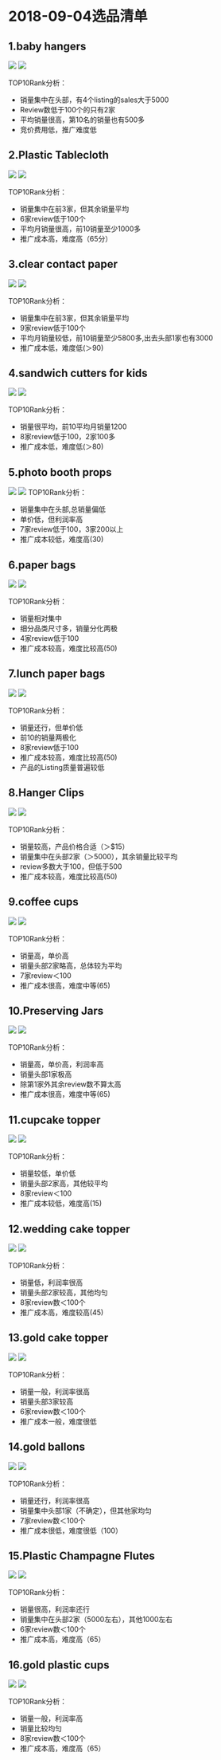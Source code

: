 # 2018-09-04选品清单

## 1.baby hangers
![](media/15360358595243.jpg)
![](media/15360360720433.jpg)

TOP10Rank分析：

- 销量集中在头部，有4个listing的sales大于5000
- Review数低于100个的只有2家
- 平均销量很高，第10名的销量也有500多
- 竞价费用低，推广难度低

## 2.Plastic Tablecloth
![](media/15358090951929/15358722806888.jpg)
![](media/15360370638580.jpg)

TOP10Rank分析：

- 销量集中在前3家，但其余销量平均
- 6家review低于100个
- 平均月销量很高，前10销量至少1000多
- 推广成本高，难度高（65分）

## 3.clear contact paper
![](media/15358090951929/15358111107232.jpg)
![](media/15360407159619.jpg)

TOP10Rank分析：

- 销量集中在前3家，但其余销量平均
- 9家review低于100个
- 平均月销量较低，前10销量至少5800多,出去头部1家也有3000
- 推广成本低，难度低(＞90)


## 4.sandwich cutters for kids
![](media/15360666163029.jpg)
![](media/15360665845295.jpg)

TOP10Rank分析：

- 销量很平均，前10平均月销量1200
- 8家review低于100，2家100多
- 推广成本低，难度低(＞80)

## 5.photo booth props
![](media/15358090951929/15358744185485.jpg)
![](media/15360680268432.jpg)
TOP10Rank分析：

- 销量集中在头部,总销量偏低
- 单价低，但利润率高
- 7家review低于100，3家200以上
- 推广成本较低，难度高(30)

## 6.paper bags
![](media/15358090951929/15358734058999.jpg)
![](media/15360689642995.jpg)

TOP10Rank分析：

- 销量相对集中
- 细分品类尺寸多，销量分化两极
- 4家review低于100
- 推广成本较高，难度比较高(50)

## 7.lunch paper bags
![](media/15360694321022.jpg)
![](media/15360694795758.jpg)

TOP10Rank分析：

- 销量还行，但单价低
- 前10的销量两极化
- 8家review低于100
- 推广成本较高，难度比较高(50)
- 产品的Listing质量普遍较低

## 8.Hanger Clips
![](media/15358090951929/15358105938905.jpg)
![](media/15360702434707.jpg)

TOP10Rank分析：

- 销量较高，产品价格合适（＞$15）
- 销量集中在头部2家（＞5000），其余销量比较平均
- review多数大于100，但低于500
- 推广成本较高，难度比较高(50)

## 9.coffee cups
![](media/15357761969346/15357834139001.jpg)
![](media/15360724024928.jpg)

TOP10Rank分析：

- 销量高，单价高
- 销量头部2家略高，总体较为平均
- 7家review＜100
- 推广成本很高，难度中等(65)

## 10.Preserving Jars

![](media/15356295744399/15357981041121.jpg)
![](media/15360747309347.jpg)

TOP10Rank分析：

- 销量高，单价高，利润率高
- 销量头部1家极高
- 除第1家外其余review数不算太高
- 推广成本很高，难度中等(65)

## 11.cupcake topper

![](media/15356295744399/15358009410517.jpg)
![](media/15360757733093.jpg)

TOP10Rank分析：

- 销量较低，单价低
- 销量头部2家高，其他较平均
- 8家review＜100
- 推广成本较低，难度高(15)

## 12.wedding cake topper
![](media/15360765250715.jpg)
![](media/15360764853199.jpg)

TOP10Rank分析：

- 销量低，利润率很高
- 销量头部2家较高，其他均匀
- 8家review数＜100个
- 推广成本高，难度较高(45)

## 13.gold cake topper
![](media/15360767333468.jpg)
![](media/15360769844579.jpg)

TOP10Rank分析：

- 销量一般，利润率很高
- 销量头部3家较高
- 6家review数＜100个
- 推广成本一般，难度很低

## 14.gold ballons
![](media/15360777286782.jpg)
![](media/15360777391095.jpg)

TOP10Rank分析：

- 销量还行，利润率很高
- 销量集中头部1家（不确定），但其他家均匀
- 7家review数＜100个
- 推广成本很低，难度很低（100）

## 15.Plastic Champagne Flutes
![](media/15356295744399/15358070438977.jpg)
![](media/15360791331651.jpg)

TOP10Rank分析：

- 销量很高，利润率还行
- 销量集中在头部2家（5000左右），其他1000左右
- 6家review数＜100个
- 推广成本高，难度高（65）

## 16.gold plastic cups
![](media/15360784733238.jpg)
![](media/15360782784941.jpg)

TOP10Rank分析：

- 销量一般，利润率高
- 销量比较均匀
- 8家review数＜100个
- 推广成本高，难度高（65）


